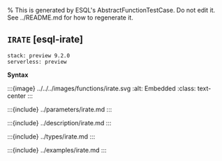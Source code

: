 % This is generated by ESQL's AbstractFunctionTestCase. Do not edit it. See ../README.md for how to regenerate it.

## `IRATE` [esql-irate]
```{applies_to}
stack: preview 9.2.0
serverless: preview
```

**Syntax**

:::{image} ../../../images/functions/irate.svg
:alt: Embedded
:class: text-center
:::


:::{include} ../parameters/irate.md
:::

:::{include} ../description/irate.md
:::

:::{include} ../types/irate.md
:::

:::{include} ../examples/irate.md
:::
